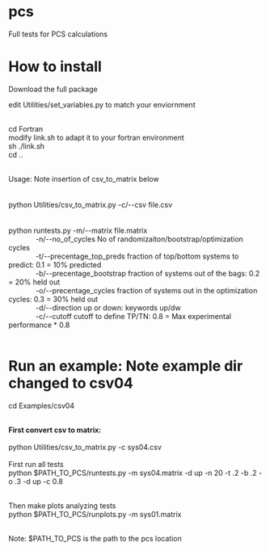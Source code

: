 # pcs
Full tests for PCS calculations <br>

# How to install
Download the full package <br>

edit Utilities/set_variables.py to match your enviornment <br>
<br>

cd Fortran<br>
modify link.sh to adapt it to your fortran environment <br>
sh ./link.sh <br>
cd .. <br>
<br>

Usage:  Note insertion of csv_to_matrix below  <br>
<br>
<br>
python Utilities/csv_to_matrix.py -c/--csv file.csv <br>
<br>
<br>
python runtests.py -m/--matrix file.matrix <br>
&emsp; &emsp; &emsp;  -n/--no_of_cycles  No of randomizaiton/bootstrap/optimization cycles  <br>
&emsp; &emsp; &emsp;  -t/--precentage_top_preds fraction of top/bottom systems to predict: 0.1 = 10% predicted <br>
&emsp; &emsp; &emsp;  -b/--precentage_bootstrap fraction of systems out of the bags:  0.2 = 20% held out <br>
&emsp; &emsp; &emsp;  -o/--precentage_cycles fraction of systems out in the optimization cycles:  0.3 = 30% held out <br>
&emsp; &emsp; &emsp;  -d/--direction up or down: keywords up/dw <br>
&emsp; &emsp; &emsp;  -c/--cutoff cutoff to define TP/TN: 0.8 = Max experimental performance * 0.8 <br>
<br>

# Run an example:   Note example dir changed to csv04  <br>
cd Examples/csv04 <br>

<br>
<b>First convert csv to matrix: </b><br>
<br>
python Utilities/csv_to_matrix.py -c sys04.csv <br>
<br>
First run all tests<br>
python $PATH_TO_PCS/runtests.py -m sys04.matrix -d up -n 20 -t .2 -b .2 -o .3 -d up -c 0.8 <br>
<br>

Then make plots analyzing tests<br>
python $PATH_TO_PCS/runplots.py -m sys01.matrix <br>
<br>

Note:  $PATH_TO_PCS is the path to the pcs location <br>



